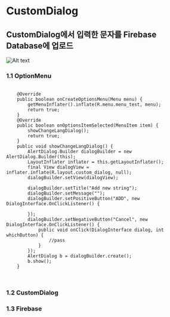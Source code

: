 # CustomDialog
## CustomDialog에서 입력한 문자를 Firebase Database에 업로드
![Alt text](https://github.com/DianaLeee/CustomDialog/blob/master/%ED%95%9C%EC%9D%B4%EC%9D%8C%ED%94%84%EB%A1%9C%EC%A0%9D%ED%8A%B8.PNG?raw=true)
### 1.1 OptionMenu
<pre>
 <code>
    @Override
    public boolean onCreateOptionsMenu(Menu menu) {
        getMenuInflater().inflate(R.menu.menu_test, menu);
        return true;
    }
    @Override
    public boolean onOptionsItemSelected(MenuItem item) {
        showChangeLangDialog();
        return true;
    }
    public void showChangeLangDialog() {
        AlertDialog.Builder dialogBuilder = new AlertDialog.Builder(this);
        LayoutInflater inflater = this.getLayoutInflater();
        final View dialogView = inflater.inflate(R.layout.custom_dialog, null);
        dialogBuilder.setView(dialogView);

        dialogBuilder.setTitle("Add new string");
        dialogBuilder.setMessage("");
        dialogBuilder.setPositiveButton("ADD", new DialogInterface.OnClickListener() {
          
        });
        dialogBuilder.setNegativeButton("Cancel", new DialogInterface.OnClickListener() {
            public void onClick(DialogInterface dialog, int whichButton) {
                //pass
            }
        });
        AlertDialog b = dialogBuilder.create();
        b.show();
    }
    </code>
   </pre>
### 1.2 CustomDialog
### 1.3 Firebase
